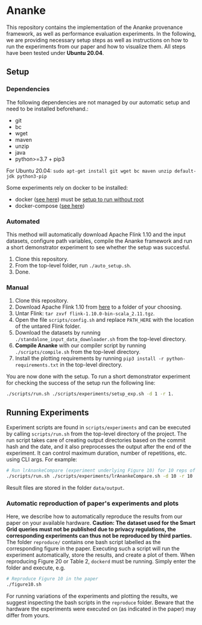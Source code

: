 # Ananke

This repository contains the implementation of the Ananke provenance framework, as well as performance evaluation experiments.
In the following, we are providing necessary setup steps as well as instructions on how to run the experiments from our paper and how to visualize them.
All steps have been tested under **Ubuntu 20.04**.

## Setup

### Dependencies

The following dependencies are not managed by our automatic setup and need to be installed beforehand.:

- git
- bc
- wget
- maven 
- unzip 
- java 
- python>=3.7 + pip3

For Ubuntu 20.04: `sudo apt-get install git wget bc maven unzip default-jdk python3-pip`

Some experiments rely on docker to be installed:

- docker ([see here](https://docs.docker.com/engine/install/ubuntu/)) must be [setup to run without root](https://docs.docker.com/engine/install/linux-postinstall/) 
- docker-compose ([see here](https://docs.docker.com/compose/install/))

### Automated

This method will automatically download Apache Flink 1.10 and the input datasets, configure path variables, compile the Ananke framework and run a short demonstrator experiment to see whether the setup was succesful.

1. Clone this repository.
2. From the top-level folder, run `./auto_setup.sh`.
3. Done.

### Manual

1. Clone this repository.
2. Download Apache Flink 1.10 from [here](https://archive.apache.org/dist/flink/flink-1.10.0/flink-1.10.0-bin-scala_2.11.tgz) to a folder of your choosing.
3. Untar Flink: `tar zxvf flink-1.10.0-bin-scala_2.11.tgz`.
4. Open the file `scripts/config.sh` and replace `PATH_HERE` with the location of the untared Flink folder.
5. Download the datasets by running `./standalone_input_data_downloader.sh` from the top-level directory.
6. **Compile Ananke** with our compiler script by running `./scripts/compile.sh` from the top-level directory. 
7. Install the plotting requirements by running `pip3 install -r python-requirements.txt` in the top-level directory.

You are now done with the setup. To run a short demonstrator experiment for checking the success of the setup run the following line:

```bash
./scripts/run.sh ./scripts/experiments/setup_exp.sh -d 1 -r 1.
```

## Running Experiments

Experiment scripts are found in `scripts/experiments` and can be executed by calling `scripts/run.sh` from the top-level directory of the project. The run script takes care of creating output directories based on the commit hash and the date, and it also preprocesses the output after the end of the experiment. It can control maximum duration, number of repetitions, etc. using CLI args. For example:

```bash
# Run lrAnankeCompare (experiment underlying Figure 10) for 10 reps of 10 minutes
./scripts/run.sh ./scripts/experiments/lrAnankeCompare.sh -d 10 -r 10
```
Result files are stored in the folder `data/output`.

### Automatic reproduction of paper's experiments and plots

Here, we describe how to automatically reproduce the results from our paper on your available hardware.
**Caution: The dataset used for the Smart Grid queries must not be published due to privacy regulations, the corresponding experiments can thus not be reproduced by third parties.**
The folder `reproduce/` contains one bash script labelled as the corresponding figure in the paper. Executing such a script will run the experiment automatically, store the results, and create a plot of them. When reproducing Figure 20 or Table 2, `dockerd` must be running. Simply enter the folder and execute, e.g.

```bash
# Reproduce Figure 10 in the paper
./figure10.sh
```
For running variations of the experiments and plotting the results, we suggest inspecting the bash scripts in the `reproduce` folder.
Beware that the hardware the experiments were executed on (as indicated in the paper) may differ from yours.
